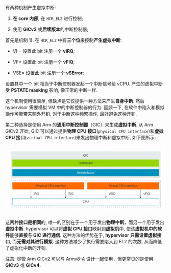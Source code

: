 
有两种机制产生虚拟中断:

1) **在 core 内部**, 在 `HCR_EL2` 进行控制;

2) 使用 **GICv2** 或**后续版本**的中断控制器;

首先是机制 1). 在 `HCR_EL2` 中有**三个位**来控制**产生虚拟中断**:

* VI = 设置此 bit 注册一个 **vIRQ**;

* VF= 设置此 bit 注册一个 **vFIQ**;

* VSE= 设置此 bit 注册一个 **vSError**;

设置其中一个 bit 相当于中断控制器发起一个中断信号给 vCPU. 产生的虚拟中断受 **PSTATE masking** 影响, 像正常的中断一样.

这个机制使用很简单, 但缺点是它仅提供一种方法来产生**自身中断**. 然后 hypervisor 需要模拟 VM 中的中断控制器的行为. 回顾一下, 在软件中陷入和模拟操作可能带来额外开销, 对于中断这种频繁操作, 最好避免这种开销.

第二种选择是使用 Arm 的**通用中断控制器**（GIC）来生成**虚拟中断**. 从 Arm GICv2 开始, GIC 可以通过提供**物理 CPU 接口**(`physical CPU interface`)和**虚拟 CPU 接口**(`virtual CPU interface`)来发出物理中断和虚拟中断, 如下图所示:

<div align='center'>
<img src="./images/2025-02-21-21-17-18.png"/>
</div>

这两种**接口是相同**的, 唯一的区别在于一个用于发出**物理中断**，而另一个用于发出**虚拟中断**. hypervisor 可以将**虚拟 CPU 接口**映射到**虚拟机**中, 使该**虚拟机中的软件**能够**直接与 GIC 进行通信**. 这种方法的优势在于, **hypervisor 只需设置虚拟接口**, 而**无需对其进行模拟**. 这种方法减少了执行需要陷入到 EL2 的次数, 从而降低了虚拟化中断的开销.

注意: 尽管 Arm GICv2 可以与 Armv8-A 设计一起使用，但更常见的是使用 **GICv3** 或 **GICv4**.
